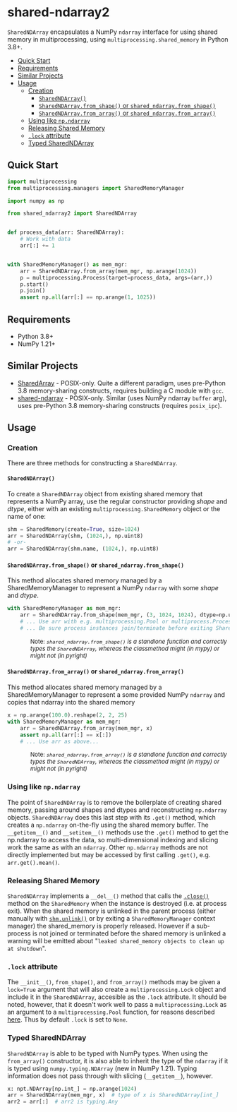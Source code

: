 # shared-ndarray2  <!-- omit in toc -->

`SharedNDArray` encapsulates a NumPy `ndarray` interface for using shared memory in
multiprocessing, using `multiprocessing.shared_memory` in Python 3.8+.

- [Quick Start](#quick-start)
- [Requirements](#requirements)
- [Similar Projects](#similar-projects)
- [Usage](#usage)
  - [Creation](#creation)
    - [`SharedNDArray()`](#sharedndarray)
    - [`SharedNDArray.from_shape()` or `shared_ndarray.from_shape()`](#sharedndarrayfrom_shape-or-shared_ndarrayfrom_shape)
    - [`SharedNDArray.from_array()` or `shared_ndarray.from_array()`](#sharedndarrayfrom_array-or-shared_ndarrayfrom_array)
  - [Using like `np.ndarray`](#using-like-npndarray)
  - [Releasing Shared Memory](#releasing-shared-memory)
  - [`.lock` attribute](#lock-attribute)
  - [Typed SharedNDArray](#typed-sharedndarray)

## Quick Start

```python
import multiprocessing
from multiprocessing.managers import SharedMemoryManager

import numpy as np

from shared_ndarray2 import SharedNDArray


def process_data(arr: SharedNDArray):
    # Work with data
    arr[:] += 1


with SharedMemoryManager() as mem_mgr:
    arr = SharedNDArray.from_array(mem_mgr, np.arange(1024))
    p = multiprocessing.Process(target=process_data, args=(arr,))
    p.start()
    p.join()
    assert np.all(arr[:] == np.arange(1, 1025))
```

## Requirements

- Python 3.8+
- NumPy 1.21+

## Similar Projects

- [SharedArray](https://pypi.org/project/SharedArray/) - POSIX-only. Quite a different
  paradigm, uses pre-Python 3.8 memory-sharing constructs, requires building a C module
  with `gcc`.
- [shared-ndarray](https://pypi.org/project/shared-ndarray/) - POSIX-only. Similar (uses
  NumPy ndarray `buffer` arg), uses pre-Python 3.8 memory-sharing constructs (requires
  `posix_ipc`).

## Usage

### Creation

There are three methods for constructing a `SharedNDArray`.

#### `SharedNDArray()`

To create a `SharedNDArray` object from existing shared memory that represents a NumPy
array, use the regular constructor providing _shape_ and _dtype_, either with an existing
`multiprocessing.SharedMemory` object or the name of one:

```python
shm = SharedMemory(create=True, size=1024)
arr = SharedNDArray(shm, (1024,), np.uint8)
# -or-
arr = SharedNDArray(shm.name, (1024,), np.uint8)
```

#### `SharedNDArray.from_shape()` or `shared_ndarray.from_shape()`

This method allocates shared memory managed by a SharedMemoryManager to represent a NumPy
`ndarray` with some _shape_ and _dtype_.

```python
with SharedMemoryManager as mem_mgr:
    arr = SharedNDArray.from_shape(mem_mgr, (3, 1024, 1024), dtype=np.uint16)
    # ... Use arr with e.g. multiprocessing.Pool or multiprocess.Process
    # ... Be sure process instances join/terminate before exiting SharedMemoryManager context manager
```

<div style="font-size: small; margin-left: 4em">

Note: _`shared_ndarray.from_shape()` is a standlone function and correctly types the
`SharedNDArray`, whereas the classmethod might (in mypy) or might not (in pyright)_

</div>

#### `SharedNDArray.from_array()` or `shared_ndarray.from_array()`

This method allocates shared memory managed by a SharedMemoryManager to represent a some
provided NumPy `ndarray` and copies that ndarray into the shared memory

```python
x = np.arange(100.0).reshape(2, 2, 25)
with SharedMemoryManager as mem_mgr:
    arr = SharedNDArray.from_array(mem_mgr, x)
    assert np.all(arr[:] == x[:])
    # ... Use arr as above...
```

<div style="font-size: small; margin-left: 4em">

Note: _`shared_ndarray.from_array()` is a standlone function and correctly types the
`SharedNDArray`, whereas the classmethod might (in mypy) or might not (in pyright)_

</div>

### Using like `np.ndarray`

The point of `SharedNDArray` is to remove the boilerplate of creating shared memory,
passing around shapes and dtypes and reconstructing `np.ndarray` objects. `SharedNDArray`
does this last step with its `.get()` method, which creates a `np.ndarray` on-the-fly
using the shared memory buffer. The `__getitem__()` and `__setitem__()` methods use the
`.get()` method to get the np.ndarray to access the data, so multi-dimensional indexing
and slicing work the same as with an `ndarray`. Other `np.ndarray` methods are not
directly implemented but may be accessed by first calling `.get()`, e.g.
`arr.get().mean()`.

### Releasing Shared Memory

`SharedNDArray` implements a `__del__()` method that calls the
[`.close()`](https://docs.python.org/3/library/multiprocessing.shared_memory.html#multiprocessing.shared_memory.SharedMemory.close)
method on the `SharedMemory` when the instance is destroyed (i.e. at process exit). When
the shared memory is unlinked in the parent process (either manually with
[`shm.unlink()`](https://docs.python.org/3/library/multiprocessing.shared_memory.html#multiprocessing.shared_memory.SharedMemory.unlink)
or by exiting a `SharedMemoryManager` context manager) the shared_memory is properly
released. However if a sub-process is not joined or terminated before the shared memory is
unlinked a warning will be emitted about "`leaked shared_memory objects to clean up at
shutdown`".

### `.lock` attribute

The `__init__()`, `from_shape()`, and `from_array()` methods may be given a `lock=True`
argument that will also create a `multiprocessing.Lock` object and include it in the
`SharedNDArray`, accesible as the `.lock` attribute. It should be noted, however, that it
doesn't work well to pass a `multiprocessing.Lock` as an argument to a
`multiprocessing.Pool` function, for reasons described
[here](https://stackoverflow.com/questions/25557686/python-sharing-a-lock-between-processes#comment72803059_25558333).
Thus by default `.lock` is set to `None`.

### Typed SharedNDArray

`SharedNDArray` is able to be typed with NumPy types. When using the `from_array()`
constructor, it is also able to inherit the type of the `ndarray` if it is typed using
`numpy.typing.NDArray` (new in NumPy 1.21). Typing information does not pass through with
slicing (`__getitem__`), however.

```python
x: npt.NDArray[np.int_] = np.arange(1024)
arr = SharedNDArray(mem_mgr, x)  # type of x is SharedNDArray[int_]
arr2 = arr[:]  # arr2 is typing.Any
```
